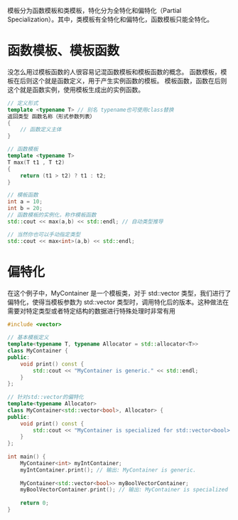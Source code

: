 模板分为函数模板和类模板，特化分为全特化和偏特化（Partial Specialization）。其中，类模板有全特化和偏特化，函数模板只能全特化。


# 函数模板、模板函数
没怎么用过模板函数的人很容易记混函数模板和模板函数的概念。
函数模板，模板在后则这个就是函数定义，用于产生实例函数的模板。
模板函数，函数在后则这个就是函数实例，使用模板生成出的实例函数。

```c++
// 定义形式
template <typename T> // 别名 typename也可使用class替换
返回类型 函数名称（形式参数列表）
{
	// 函数定义主体
}

// 函数模板
template <typename T>
T max(T t1 , T t2)
{
	return (t1 > t2) ? t1 : t2;
}

// 模板函数
int a = 10;
int b = 20;
// 函数模板的实例化，称作模板函数
std::cout << max(a,b) << std::endl; // 自动类型推导

// 当然你也可以手动指定类型
std::cout << max<int>(a,b) << std::endl;

```
# 偏特化
在这个例子中，MyContainer 是一个模板类，对于 std::vector<bool> 类型，我们进行了偏特化，使得当模板参数为 std::vector<bool> 类型时，调用特化后的版本。这种做法在需要对特定类型或者特定结构的数据进行特殊处理时非常有用
```c++
#include <vector>
 
// 基本模板定义
template<typename T, typename Allocator = std::allocator<T>>
class MyContainer {
public:
    void print() const {
        std::cout << "MyContainer is generic." << std::endl;
    }
};
 
// 针对std::vector的偏特化
template<typename Allocator>
class MyContainer<std::vector<bool>, Allocator> {
public:
    void print() const {
        std::cout << "MyContainer is specialized for std::vector<bool>." << std::endl;
    }
};
 
int main() {
    MyContainer<int> myIntContainer;
    myIntContainer.print(); // 输出: MyContainer is generic.
 
    MyContainer<std::vector<bool>> myBoolVectorContainer;
    myBoolVectorContainer.print(); // 输出: MyContainer is specialized for std::vector<bool>.
 
    return 0;
}
```